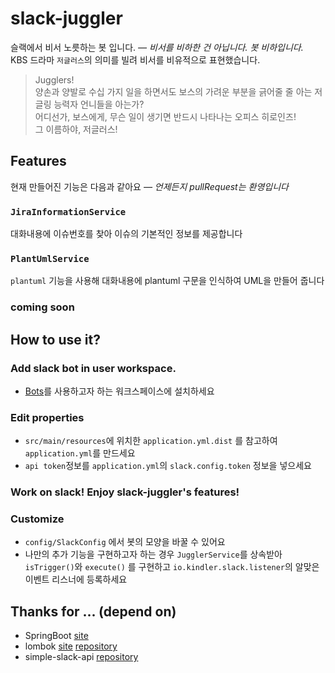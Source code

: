 # slack-juggler

슬랙에서 비서 노릇하는 봇 입니다. *— 비서를 비하한 건 아닙니다. 봇 비하입니다.*  
KBS 드라마 `저글러스`의 의미를 빌려 비서를 비유적으로 표현했습니다.
> Jugglers!  
  양손과 양발로 수십 가지 일을 하면서도 보스의 가려운 부분을 긁어줄 줄 아는 저글링 능력자 언니들을 아는가?  
  어디선가, 보스에게, 무슨 일이 생기면 반드시 나타나는 오피스 히로인즈!  
  그 이름하야, 저글러스!
  
## Features

현재 만들어진 기능은 다음과 같아요 *— 언제든지 pullRequest는 환영입니다*  

### `JiraInformationService`
대화내용에 이슈번호를 찾아 이슈의 기본적인 정보를 제공합니다

### `PlantUmlService`
`plantuml` 기능을 사용해 대화내용에 plantuml 구문을 인식하여 UML을 만들어 줍니다

### coming soon

## How to use it?
### Add slack bot in user workspace.
* [Bots](https://slack.com/apps/A0F7YS25R-bots)를 사용하고자 하는 워크스페이스에 설치하세요

### Edit properties
* `src/main/resources`에 위치한 `application.yml.dist` 를 참고하여 `application.yml`를 만드세요
* `api token`정보를 `application.yml`의 `slack.config.token` 정보을 넣으세요

### Work on slack! Enjoy slack-juggler's features!

### Customize
* `config/SlackConfig` 에서 봇의 모양을 바꿀 수 있어요
* 나만의 추가 기능을 구현하고자 하는 경우 `JugglerService`를 상속받아 `isTrigger()`와 `execute()` 를 구현하고
  `io.kindler.slack.listener`의 알맞은 이벤트 리스너에 등록하세요

## Thanks for ... (depend on)
 * SpringBoot [site](https://projects.spring.io/spring-boot/)
 * lombok [site](https://projectlombok.org/) [repository](https://github.com/rzwitserloot/lombok)
 * simple-slack-api [repository](https://github.com/Ullink/simple-slack-api)